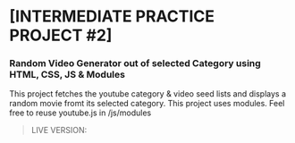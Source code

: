 # [INTERMEDIATE PRACTICE PROJECT #2]

### Random Video Generator out of selected Category using HTML, CSS, JS & Modules

This project fetches the youtube category & video seed lists and displays a random movie fromt
its selected category. This project uses modules. Feel free to reuse youtube.js in /js/modules

> LIVE VERSION: 